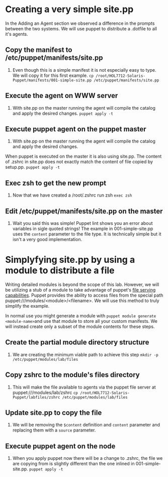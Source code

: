 # Creating a very simple site.pp

In the Adding an Agent section we observed a difference in the prompts between the two systems. We will use puppet to distribute a .dotfile to all it's agents.

## Copy the manifest to /etc/puppet/manifests/site.pp

1. Even though this is a simple manifest it is not especially easy to type. We will copy it for this first example.
  `cp /root/HOL7712-Solaris-Puppet/manifests/001-simple-site.pp /etc/puppet/manifests/site.pp`

## Execute the agent on WWW server

1. With site.pp on the master running the agent will compile the catalog and apply the desired changes.
  `puppet apply -t`

## Execute puppet agent on the puppet master

1. With site.pp on the master running the agent will compile the catalog and apply the desired changes.

  When puppet is executed on the master it is also using site.pp. The content of .zshrc in site.pp does not exactly match the content of file copied by setup.pp.
  `puppet apply -t`


## Exec zsh to get the new prompt

1. Now that we have created a /root/.zshrc run zsh
  `exec zsh`

## Edit /etc/puppet/manifests/site.pp on the master

1. Wait you said this was simple! Puppet lint shows you an error about variables in sigle quoted strings! The example in 001-simple-site.pp uses the `content` parameter to the file type.  It is technically simple but it isn't a very good implementation.

# Simplyfying site.pp by using a module to distribute a file

Writing detailed modules is beyond the scope of this lab. However, we will be utilizing a stub of a module to take advantage of puppet's [file serving capabilities](https://docs.puppet.com/puppet/latest/reference/modules_fundamentals.html#files). Puppet provides the ability to access files from the special path puppet:///modules/&lt;module&gt;/&lt;filename&gt;. We will use this method to truly simplify the example.

In normal use you might generate a module with `puppet module generate <module-name>`and use that module to store all your custom manifests. We will instead create only a subset of the module contents for these steps.

## Create the partial module directory structure

1. We are creating the minimum viable path to achieve this step
  `mkdir -p /etc/puppet/modules/lab/files`

## Copy zshrc to the module's files directory

1. This will make the file available to agents via the puppet file server at puppet:///modules/lab/zshrc
  `cp /root/HOL7712-Solaris-Puppet/labfiles/zshrc /etc/puppet/modules/lab/files`

## Update site.pp to copy the file

1. We will be removing the `$content` definition and `content` parameter and replacing them with a `source` parameter.

## Execute puppet agent on the node

1. When you apply puppet now there will be a change to .zshrc, the file we are copying from is slightly different than the one inlined in 001-simple-site.pp.
  `puppet apply -t`


